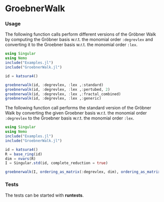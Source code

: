 # GroebnerWalk

### Usage

The following function calls perform different versions of the Gröbner Walk by computing the Gröbner basis w.r.t. the monomial order ```:degrevlex``` and converting it to the Groebner basis w.r.t. the monomial order ```:lex```.

```julia
using Singular
using Nemo
include("Examples.jl")
include("GroebnerWalk.jl")

id = katsura4()

groebnerwalk(id, :degrevlex, :lex ,:standard)
groebnerwalk(id, :degrevlex, :lex ,:pertubed, 2)
groebnerwalk(id, :degrevlex, :lex ,:fractal_combined)
groebnerwalk(id, :degrevlex, :lex ,:generic)
```

The following function call performs the standard version of the Gröbner Walk by converting the given Groebner basis w.r.t. the monomial order ``` :degrevlex``` to the Groebner basis w.r.t. the monomial order ```:lex```.

```julia
using Singular
using Nemo
include("Examples.jl")
include("GroebnerWalk.jl")

id = katsura4()
R = base_ring(id)
dim = nvars(R)
I = Singular.std(id, complete_reduction = true)

groebnerwalk(I, ordering_as_matrix(:degrevlex, dim), ordering_as_matrix(:lex, dim), :standard)

```

### Tests

The tests can be started with **runtests**.

